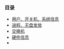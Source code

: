 ### 目录 ###
- [用户、开关机、系统信息](https://github.com/liuxingrichu/linux/blob/master/commands/day001.md)
- [进程、无盘发放](https://github.com/liuxingrichu/linux/blob/master/commands/day002.md)
- [交换机](https://github.com/liuxingrichu/linux/blob/master/commands/day003.md)
- [硬件信息](https://github.com/liuxingrichu/linux/blob/master/commands/day004.md)
- []()
